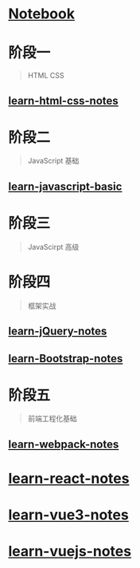 # [Notebook](https://github.com/Debbl/Notebook)

# 阶段一
> HTML CSS
## [learn-html-css-notes](https://github.com/Debbl/learn-html-css-notes)

# 阶段二
> JavaScript 基础
## [learn-javascript-basic](https://github.com/Debbl/learn-javascript-basic)

# 阶段三
> JavaScirpt 高级

# 阶段四
> 框架实战
## [learn-jQuery-notes](https://github.com/Debbl/learn-jQuery-notes)

## [learn-Bootstrap-notes](https://github.com/Debbl/learn-Bootstrap-notes)

# 阶段五
> 前端工程化基础
## [learn-webpack-notes](https://github.com/Debbl/learn-webpack-notes)

# [learn-react-notes](https://github.com/Debbl/learn-react-notes)

# [learn-vue3-notes](https://github.com/Debbl/learn-vue3-notes)

# [learn-vuejs-notes](https://github.com/Debbl/learn-vuejs-notes)
